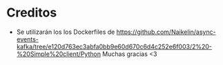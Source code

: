 # Creditos
  - Se utilizarán los los Dockerfiles de https://github.com/Naikelin/async-events-kafka/tree/e120d763ec3abfa0bb9e60d670c6d4c252e6f003/2%20-%20Simple%20client/Python
Muchas gracias <3

